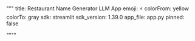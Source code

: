 """
title: Restaurant Name Generator LLM App
emoji: ⚡
colorFrom: yellow
colorTo: gray
sdk: streamlit
sdk_version: 1.39.0
app_file: app.py
pinned: false

""""